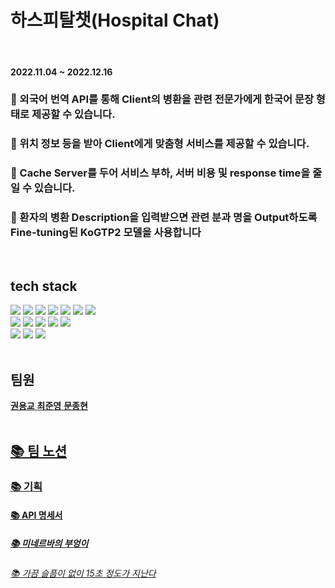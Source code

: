 <h1><b>하스피탈챗(Hospital Chat)</b></h2>

<br>
<h4>2022.11.04 ~ 2022.12.16</h4>

### 💊 외국어 번역 API를 통해 Client의 병환을 관련 전문가에게 한국어 문장 형태로 제공할 수 있습니다.
### 💊 위치 정보 등을 받아 Client에게 맞춤형 서비스를 제공할 수 있습니다.
### 💊 Cache Server를 두어 서비스 부하, 서버 비용 및 response time을 줄일 수 있습니다.
### 💊 환자의 병환 Description을 입력받으면 관련 분과 명을 Output하도록 Fine-tuning된 KoGTP2 모델을 사용합니다


<br>
<h2><b>tech stack</b></h3>
<p>
<img src="https://img.shields.io/badge/NodeJS-339933?style=for-the-badge&logo=Node.js&logoColor=white">
<img src="https://img.shields.io/badge/NestJS-E0234E?style=for-the-badge&logo=NestJS&logoColor=white">
<img src="https://img.shields.io/badge/Express-000000?style=for-the-badge&logo=Express&logoColor=white">
<img src="https://img.shields.io/badge/Python-3776AB?style=for-the-badge&logo=Python&logoColor=white">
<img src="https://img.shields.io/badge/Flask-000000?style=for-the-badge&logo=Flask&logoColor=white">
<img src="https://img.shields.io/badge/Socket.io-010101?style=for-the-badge&logo=Socket.io&logoColor=white">
<img src="https://img.shields.io/badge/KoBERT-000000?style=for-the-badge&logo=KoBERT&logoColor=white">
<br>
<img src="https://img.shields.io/badge/Docker-2496ED?style=for-the-badge&logo=Docker&logoColor=white">
<img src="https://img.shields.io/badge/MySQL-4479A1?style=for-the-badge&logo=MySQL&logoColor=white">
<img src="https://img.shields.io/badge/TypeORM-FF8700?style=for-the-badge&logo=TypeORM&logoColor=white">
<img src="https://img.shields.io/badge/NGINX-009639?style=for-the-badge&logo=NGINX&logoColor=white">
<img src="https://img.shields.io/badge/Amazon AWS-FF9900?style=for-the-badge&logo=Amazon AWS&logoColor=white">
<br>
<img src="https://img.shields.io/badge/Google Colab-F9AB00?style=for-the-badge&logo=Google Colab&logoColor=white">
<img src="https://img.shields.io/badge/Google Translate-4285F4?style=for-the-badge&logo=Google Translate&logoColor=white">
<img src="https://img.shields.io/badge/kakao map-FFCD00?style=for-the-badge&logo=kakao map&logoColor=white">


<br>
<br>
<h2><b>팀원</b></h3>
<a href="https://github.com/kwon-ga"><b>권용교</b>
<a href="https://github.com/JunyoungChoi2020"><b>최준영</b>
<a href="https://github.com/MoonJongHyeon1095"><b>문종현</b>
<br>
<br>

## [📚 팀 노션](https://www.notion.so/10-Nodejs-backend-edc10b3308224cedb18a02482af91944)
### [📚 기획](https://www.notion.so/3fa96c7e9ea14b318c4c6bb35a1e477c)
#### [📚 API 명세서](https://www.notion.so/API-ef7f5c250fb24271a6ccd872cbddb717)
##### [📚 미네르바의 부엉이](https://www.notion.so/136b6288c5f543d8b252e33b7abb331e)
###### [📚 가끔 슬픔이 없이 15초 정도가 지난다](https://www.notion.so/61056fcea78e410983adbb3805e41ae1?v=ffc488a5b3824cfc81b3e457316b3623)

